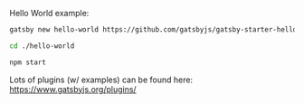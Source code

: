 Hello World example:

```bash
gatsby new hello-world https://github.com/gatsbyjs/gatsby-starter-hello-world

cd ./hello-world

npm start
```

Lots of plugins (w/ examples) can be found here:
https://www.gatsbyjs.org/plugins/
